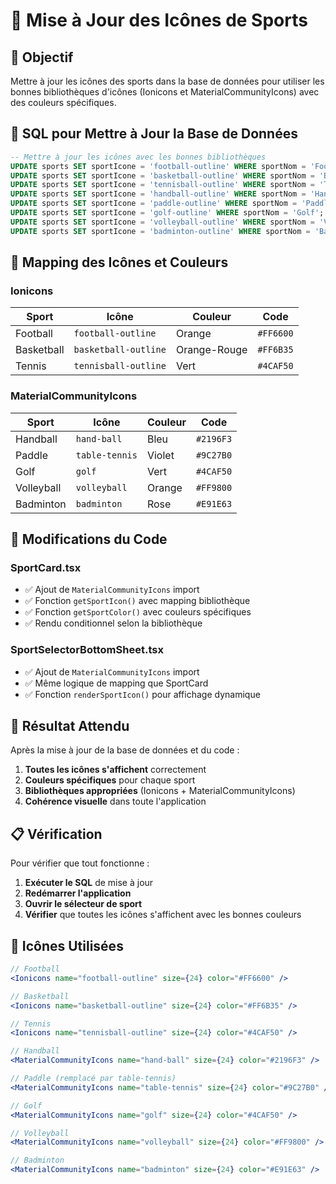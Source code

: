 # 🏈 Mise à Jour des Icônes de Sports

## 🎯 Objectif

Mettre à jour les icônes des sports dans la base de données pour utiliser les bonnes bibliothèques d'icônes (Ionicons et MaterialCommunityIcons) avec des couleurs spécifiques.

## 📝 **SQL pour Mettre à Jour la Base de Données**

```sql
-- Mettre à jour les icônes avec les bonnes bibliothèques
UPDATE sports SET sportIcone = 'football-outline' WHERE sportNom = 'Football';
UPDATE sports SET sportIcone = 'basketball-outline' WHERE sportNom = 'Basketball';
UPDATE sports SET sportIcone = 'tennisball-outline' WHERE sportNom = 'Tennis';
UPDATE sports SET sportIcone = 'handball-outline' WHERE sportNom = 'Handball';
UPDATE sports SET sportIcone = 'paddle-outline' WHERE sportNom = 'Paddle';
UPDATE sports SET sportIcone = 'golf-outline' WHERE sportNom = 'Golf';
UPDATE sports SET sportIcone = 'volleyball-outline' WHERE sportNom = 'Volleyball';
UPDATE sports SET sportIcone = 'badminton-outline' WHERE sportNom = 'Badminton';
```

## 🎨 **Mapping des Icônes et Couleurs**

### **Ionicons**
| Sport | Icône | Couleur | Code |
|-------|-------|---------|------|
| Football | `football-outline` | Orange | `#FF6600` |
| Basketball | `basketball-outline` | Orange-Rouge | `#FF6B35` |
| Tennis | `tennisball-outline` | Vert | `#4CAF50` |

### **MaterialCommunityIcons**
| Sport | Icône | Couleur | Code |
|-------|-------|---------|------|
| Handball | `hand-ball` | Bleu | `#2196F3` |
| Paddle | `table-tennis` | Violet | `#9C27B0` |
| Golf | `golf` | Vert | `#4CAF50` |
| Volleyball | `volleyball` | Orange | `#FF9800` |
| Badminton | `badminton` | Rose | `#E91E63` |

## 🔧 **Modifications du Code**

### **SportCard.tsx**
- ✅ Ajout de `MaterialCommunityIcons` import
- ✅ Fonction `getSportIcon()` avec mapping bibliothèque
- ✅ Fonction `getSportColor()` avec couleurs spécifiques
- ✅ Rendu conditionnel selon la bibliothèque

### **SportSelectorBottomSheet.tsx**
- ✅ Ajout de `MaterialCommunityIcons` import
- ✅ Même logique de mapping que SportCard
- ✅ Fonction `renderSportIcon()` pour affichage dynamique

## 🚀 **Résultat Attendu**

Après la mise à jour de la base de données et du code :

1. **Toutes les icônes s'affichent** correctement
2. **Couleurs spécifiques** pour chaque sport
3. **Bibliothèques appropriées** (Ionicons + MaterialCommunityIcons)
4. **Cohérence visuelle** dans toute l'application

## 📋 **Vérification**

Pour vérifier que tout fonctionne :

1. **Exécuter le SQL** de mise à jour
2. **Redémarrer l'application**
3. **Ouvrir le sélecteur de sport**
4. **Vérifier** que toutes les icônes s'affichent avec les bonnes couleurs

## 🎯 **Icônes Utilisées**

```jsx
// Football
<Ionicons name="football-outline" size={24} color="#FF6600" />

// Basketball
<Ionicons name="basketball-outline" size={24} color="#FF6B35" />

// Tennis
<Ionicons name="tennisball-outline" size={24} color="#4CAF50" />

// Handball
<MaterialCommunityIcons name="hand-ball" size={24} color="#2196F3" />

// Paddle (remplacé par table-tennis)
<MaterialCommunityIcons name="table-tennis" size={24} color="#9C27B0" />

// Golf
<MaterialCommunityIcons name="golf" size={24} color="#4CAF50" />

// Volleyball
<MaterialCommunityIcons name="volleyball" size={24} color="#FF9800" />

// Badminton
<MaterialCommunityIcons name="badminton" size={24} color="#E91E63" />
``` 